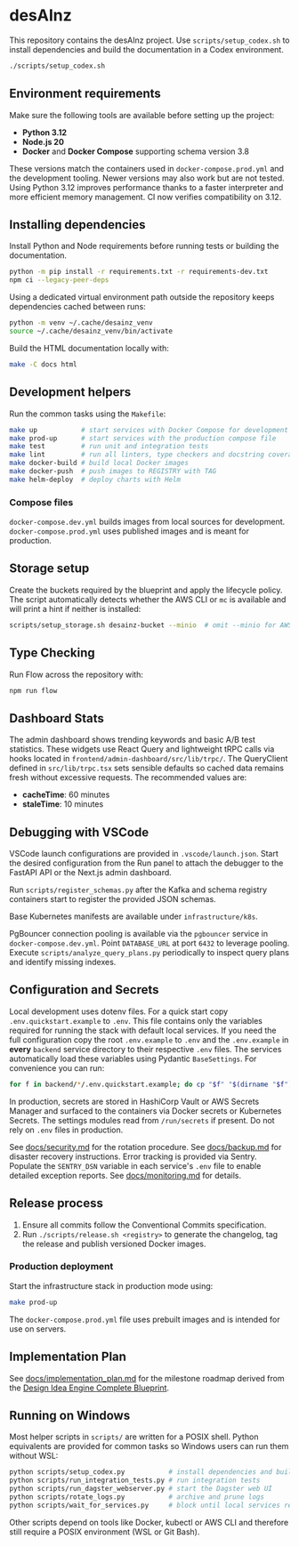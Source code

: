 # desAInz

This repository contains the desAInz project. Use `scripts/setup_codex.sh` to install dependencies and build the documentation in a Codex environment.

```bash
./scripts/setup_codex.sh
```

## Environment requirements

Make sure the following tools are available before setting up the project:

- **Python 3.12**
- **Node.js 20**
- **Docker** and **Docker Compose** supporting schema version 3.8

These versions match the containers used in `docker-compose.prod.yml` and the
development tooling. Newer versions may also work but are not tested.
Using Python 3.12 improves performance thanks to a faster interpreter and more
efficient memory management. CI now verifies compatibility on 3.12.

## Installing dependencies

Install Python and Node requirements before running tests or building the
documentation.

```bash
python -m pip install -r requirements.txt -r requirements-dev.txt
npm ci --legacy-peer-deps
```

Using a dedicated virtual environment path outside the repository keeps
dependencies cached between runs:

```bash
python -m venv ~/.cache/desainz_venv
source ~/.cache/desainz_venv/bin/activate
```

Build the HTML documentation locally with:

```bash
make -C docs html
```


## Development helpers

Run the common tasks using the `Makefile`:

```bash
make up           # start services with Docker Compose for development
make prod-up      # start services with the production compose file
make test         # run unit and integration tests
make lint         # run all linters, type checkers and docstring coverage
make docker-build # build local Docker images
make docker-push  # push images to REGISTRY with TAG
make helm-deploy  # deploy charts with Helm
```
### Compose files

`docker-compose.dev.yml` builds images from local sources for development. `docker-compose.prod.yml` uses published images and is meant for production.


## Storage setup

Create the buckets required by the blueprint and apply the lifecycle policy.
The script automatically detects whether the AWS CLI or `mc` is available and
will print a hint if neither is installed:

```bash
scripts/setup_storage.sh desainz-bucket --minio  # omit --minio for AWS S3
```

## Type Checking

Run Flow across the repository with:

```bash
npm run flow
```

## Dashboard Stats

The admin dashboard shows trending keywords and basic A/B test statistics.
These widgets use React Query and lightweight tRPC calls via hooks located in
`frontend/admin-dashboard/src/lib/trpc/`.
The QueryClient defined in `src/lib/trpc.tsx` sets sensible defaults so cached
data remains fresh without excessive requests. The recommended values are:

- **cacheTime**: 60 minutes
- **staleTime**: 10 minutes

## Debugging with VSCode

VSCode launch configurations are provided in `.vscode/launch.json`.
Start the desired configuration from the Run panel to attach the debugger to the FastAPI API or the Next.js admin dashboard.

Run `scripts/register_schemas.py` after the Kafka and schema registry containers
start to register the provided JSON schemas.

Base Kubernetes manifests are available under `infrastructure/k8s`.

PgBouncer connection pooling is available via the `pgbouncer` service in
`docker-compose.dev.yml`. Point `DATABASE_URL` at port `6432` to leverage pooling.
Execute `scripts/analyze_query_plans.py` periodically to inspect query plans and
identify missing indexes.

## Configuration and Secrets
Local development uses dotenv files. For a quick start copy `.env.quickstart.example` to `.env`. This file contains only the variables required for running the stack with default local services. If you need the full configuration copy the root `.env.example` to `.env` and the `.env.example` in **every** `backend` service directory to their respective `.env` files. The services automatically load these variables using Pydantic `BaseSettings`.
For convenience you can run:

```bash
for f in backend/*/.env.quickstart.example; do cp "$f" "$(dirname "$f")/.env"; done
```

In production, secrets are stored in HashiCorp Vault or AWS Secrets Manager and surfaced to the containers via Docker secrets or Kubernetes Secrets. The settings modules read from `/run/secrets` if present. Do not rely on `.env` files in production.

See [docs/security.md](docs/security.md) for the rotation procedure.
See [docs/backup.md](docs/backup.md) for disaster recovery instructions.
Error tracking is provided via Sentry. Populate the `SENTRY_DSN` variable in each service's `.env` file to enable detailed exception reports. See [docs/monitoring.md](docs/monitoring.md) for details.


## Release process

1. Ensure all commits follow the Conventional Commits specification.
2. Run `./scripts/release.sh <registry>` to generate the changelog, tag the release and publish versioned Docker images.

### Production deployment

Start the infrastructure stack in production mode using:

```bash
make prod-up
```

The `docker-compose.prod.yml` file uses prebuilt images and is intended for use on servers.

## Implementation Plan

See [docs/implementation_plan.md](docs/implementation_plan.md) for the milestone roadmap derived from the [Design Idea Engine Complete Blueprint](docs/blueprints/DesignIdeaEngineCompleteBlueprint.md).

## Running on Windows

Most helper scripts in `scripts/` are written for a POSIX shell. Python equivalents
are provided for common tasks so Windows users can run them without WSL:

```bash
python scripts/setup_codex.py           # install dependencies and build docs
python scripts/run_integration_tests.py # run integration tests
python scripts/run_dagster_webserver.py # start the Dagster web UI
python scripts/rotate_logs.py           # archive and prune logs
python scripts/wait_for_services.py     # block until local services respond
```

Other scripts depend on tools like Docker, kubectl or AWS CLI and therefore
still require a POSIX environment (WSL or Git Bash).
